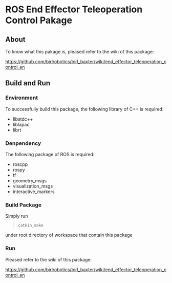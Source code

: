 # ROS End Effector Teleoperation Control Pakage

## About
To know what this pakage is, pleased refer to the wiki of this package:

https://github.com/birlrobotics/birl_baxter/wiki/end_effector_teleoperation_control_en


## Build and Run

### Environment
To successfully build this package, the following library of C++ is required:
* libstdc++
* liblapac
* librt

### Denpendency
The following package of ROS is required:
* roscpp
* rospy
* tf
* geometry_msgs
* visualization_msgs
* interactive_markers

### Build Package
Simply run   
><code>catkin_make</code>  

under root directory of workspace that contain this package

### Run
Pleased refer to the wiki of this package:

https://github.com/birlrobotics/birl_baxter/wiki/end_effector_teleoperation_control_en
